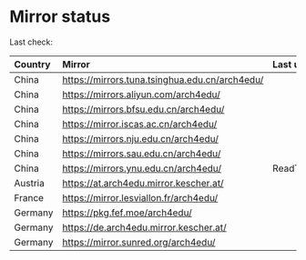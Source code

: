 <script src="./time.js"></script>
# Mirror status
Last check: <script type="text/javascript">localize(1696991004.8132007);</script>

|Country|Mirror|Last update|
|:------|:-----|:----------|
|China|https://mirrors.tuna.tsinghua.edu.cn/arch4edu/|<script type="text/javascript">localize(1696963053);</script>|
|China|https://mirrors.aliyun.com/arch4edu/|<script type="text/javascript">localize(1696963053);</script>|
|China|https://mirrors.bfsu.edu.cn/arch4edu/|<script type="text/javascript">localize(1696963053);</script>|
|China|https://mirror.iscas.ac.cn/arch4edu/|<script type="text/javascript">localize(1696963053);</script>|
|China|https://mirrors.nju.edu.cn/arch4edu/|<script type="text/javascript">localize(1696876433);</script>|
|China|https://mirrors.sau.edu.cn/arch4edu/|<script type="text/javascript">localize(1696963053);</script>|
|China|https://mirrors.ynu.edu.cn/arch4edu/|ReadTimeout|
|Austria|https://at.arch4edu.mirror.kescher.at/|<script type="text/javascript">localize(1696963053);</script>|
|France|https://mirror.lesviallon.fr/arch4edu/|<script type="text/javascript">localize(1696963053);</script>|
|Germany|https://pkg.fef.moe/arch4edu/|<script type="text/javascript">localize(1696963053);</script>|
|Germany|https://de.arch4edu.mirror.kescher.at/|<script type="text/javascript">localize(1696963053);</script>|
|Germany|https://mirror.sunred.org/arch4edu/|<script type="text/javascript">localize(1696963053);</script>|

<script src="./tablefilter/tablefilter.js"></script>
<script src="./table.js"></script>